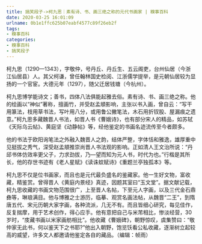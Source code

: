 ```yaml
---
title: 搞笑段子->柯九思｜素有诗、书、画三绝之称的元代书画家 | 糗事百科
date: 2020-03-25 16:01:09
urlname: 0b1e1ffc625b07eabf4577c89f26eb2f
tags: 
- 糗事百科
categories:
- 糗事百科
- 搞笑段子
---
```

柯九思（1290—1343），字敬仲，号丹丘、丹丘生、五云阁吏，台州仙居（今浙江仙居县）人。其父柯谦，曾任翰林国史检阅、江浙儒学提举，是元朝仙居较为显扬的一个官宦。大德元年（1297），随父迁居钱塘（今杭州）。

柯九思博学能诗文；善书，四体八法俱能起雅去俗。素有诗、书、画三绝之称。他的绘画以“神似”著称，擅画竹，并受赵孟頫影响，主张以书入画，曾自云：“写干用篆法，枝用草书法，写叶用八分，或用鲁公撇笔法，木石用折钗股、屋漏痕之遗意。”柯九思多藏魏晋人书法，如晋人书《曹娥诗》，也有部分宋人的精品，如苏轼《天际乌云帖》、黄庭坚《动静帖》等，经他鉴定的书画名迹流传至今者颇多。

他的书法于欧阳询笔法之外融入魏晋人之韵，结体严整，字体恬和雅逸，雄厚重中见挺拔之秀气，深受赵孟頫推崇尚晋人书法观的影响。正如清人王文治所说：“丹邱书体仿效率更父子，力求劲拔，乃—望而知为元人书，时代为也。”行楷是其所长，他的存世书迹有《老人星赋》《读诛蚊赋诗》《重题兰亭独孤本》等。

柯九思不仅是位书画家，而且也是元代最负盛名的鉴藏家。他一生好文物，富收藏，精鉴赏。曾得晋人《黄庭内景经》真迹，因题其室曰“玉文堂”。据文献记载，柯九思收藏的书画文物范围很广，上至晋人名帖，下至元人字画，以及三代金石鼎彝等，琳琅满目。他与博雅之士游历，临摹、观赏名画法帖，从魏晋“二王”，到隋唐五代、宋元历朝大家字画，各种流派，几无不有。而且皆细心研究，每见佳作，反复揣摩，用于艺术创作，得心应手。他有意把自己与米芾相比，惨淡经营，30岁时，“庋藏书画以米家画舫相比”。他收藏《曹娥碑》，朝野惊叹，虞集赞曰：“敬仲家无此书，何以鉴天下之书耶?”他出入朝野，饱览饫看公私收藏，逐渐树立起较高的威望，许多文人都邀请他鉴定各自的藏品。（编辑：帧雨）


